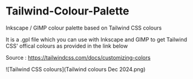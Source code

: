 # Tailwind-Colour-Palette
Inkscape / GIMP colour palette based on Tailwind CSS colours

It is a .gpl file which you can use with Inkscape and GIMP to get Tailwind CSS' offical colours as provided in the link below

Source : https://tailwindcss.com/docs/customizing-colors 

  
![Tailwind CSS colours](Tailwind colours Dec 2024.png)
